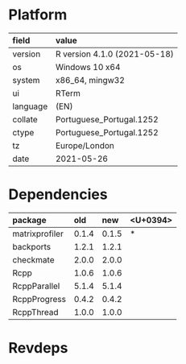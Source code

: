 # Platform

|field    |value                        |
|:--------|:----------------------------|
|version  |R version 4.1.0 (2021-05-18) |
|os       |Windows 10 x64               |
|system   |x86_64, mingw32              |
|ui       |RTerm                        |
|language |(EN)                         |
|collate  |Portuguese_Portugal.1252     |
|ctype    |Portuguese_Portugal.1252     |
|tz       |Europe/London                |
|date     |2021-05-26                   |

# Dependencies

|package        |old   |new   |<U+0394>  |
|:--------------|:-----|:-----|:--|
|matrixprofiler |0.1.4 |0.1.5 |*  |
|backports      |1.2.1 |1.2.1 |   |
|checkmate      |2.0.0 |2.0.0 |   |
|Rcpp           |1.0.6 |1.0.6 |   |
|RcppParallel   |5.1.4 |5.1.4 |   |
|RcppProgress   |0.4.2 |0.4.2 |   |
|RcppThread     |1.0.0 |1.0.0 |   |

# Revdeps

